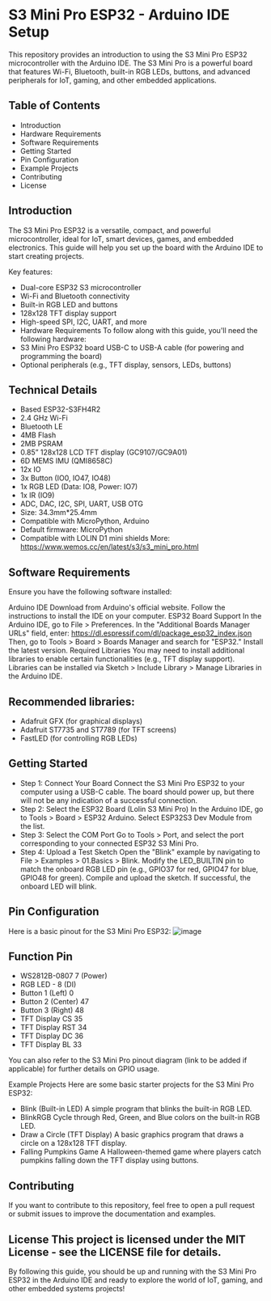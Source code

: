 # S3 Mini Pro ESP32 - Arduino IDE Setup
This repository provides an introduction to using the S3 Mini Pro ESP32 microcontroller with the Arduino IDE. The S3 Mini Pro is a powerful board that features Wi-Fi, Bluetooth, built-in RGB LEDs, buttons, and advanced peripherals for IoT, gaming, and other embedded applications.

## Table of Contents
- Introduction
- Hardware Requirements
- Software Requirements
- Getting Started
- Pin Configuration
- Example Projects
- Contributing
- License
## Introduction
The S3 Mini Pro ESP32 is a versatile, compact, and powerful microcontroller, ideal for IoT, smart devices, games, and embedded electronics. This guide will help you set up the board with the Arduino IDE to start creating projects.

Key features:

- Dual-core ESP32 S3 microcontroller
- Wi-Fi and Bluetooth connectivity
- Built-in RGB LED and buttons
- 128x128 TFT display support
- High-speed SPI, I2C, UART, and more
- Hardware Requirements To follow along with this guide, you'll need the following hardware:
- S3 Mini Pro ESP32 board USB-C to USB-A cable (for powering and programming the board)
- Optional peripherals (e.g., TFT 
  display, sensors, LEDs, buttons)

## Technical Details
- Based ESP32-S3FH4R2
- 2.4 GHz Wi-Fi
- Bluetooth LE
- 4MB Flash
- 2MB PSRAM
- 0.85” 128x128 LCD TFT display (GC9107/GC9A01)
- 6D MEMS IMU (QMI8658C)
- 12x IO
- 3x Button (IO0, IO47, IO48)
- 1x RGB LED (Data: IO8, Power: IO7)
- 1x IR (IO9)
- ADC, DAC, I2C, SPI, UART, USB OTG
- Size:  34.3mm*25.4mm
- Compatible with MicroPython, Arduino
- Default firmware: MicroPython
- Compatible with LOLIN D1 mini shields
More: https://www.wemos.cc/en/latest/s3/s3_mini_pro.html

## Software Requirements
Ensure you have the following software installed:

Arduino IDE Download from Arduino's official website. Follow the instructions to install the IDE on your computer.
ESP32 Board Support In the Arduino IDE, go to File > Preferences. In the "Additional Boards Manager URLs" field, enter: https://dl.espressif.com/dl/package_esp32_index.json Then, go to Tools > Board > Boards Manager and search for "ESP32." Install the latest version.
Required Libraries You may need to install additional libraries to enable certain functionalities (e.g., TFT display support). Libraries can be installed via Sketch > Include Library > Manage Libraries in the Arduino IDE.

## Recommended libraries:
- Adafruit GFX (for graphical displays)
- Adafruit ST7735 and ST7789 (for TFT screens)
- FastLED (for controlling RGB LEDs)

## Getting Started
- Step 1: Connect Your Board Connect the S3 Mini Pro ESP32 to your computer using a USB-C cable. The board should power up, but there will not be any indication of a successful connection.
- Step 2: Select the ESP32 Board (Lolin S3 Mini Pro) In the Arduino IDE, go to Tools > Board > ESP32 Arduino. Select ESP32S3 Dev Module from the list.
- Step 3: Select the COM Port Go to Tools > Port, and select the port corresponding to your connected ESP32 S3 Mini Pro.
- Step 4: Upload a Test Sketch Open the "Blink" example by navigating to File > Examples > 01.Basics > Blink. Modify the LED_BUILTIN pin to match the onboard RGB LED pin (e.g., GPIO37 for red, GPIO47 for blue, GPIO48 for green). Compile and upload the sketch. If successful, the onboard LED will blink.

## Pin Configuration
Here is a basic pinout for the S3 Mini Pro ESP32:
![image](https://github.com/user-attachments/assets/b619cee9-8e14-4088-97e5-99edb10694a4)

## Function Pin 
- WS2812B-0807 7 (Power)
- RGB LED - 8  (DI)
- Button 1 (Left) 0 
- Button 2 (Center) 47 
- Button 3 (Right) 48 
- TFT Display CS 35 
- TFT Display RST 34 
- TFT Display DC 36 
- TFT Display BL 33 

You can also refer to the S3 Mini Pro pinout diagram (link to be added if applicable) for further details on GPIO usage.

Example Projects Here are some basic starter projects for the S3 Mini Pro ESP32:

- Blink (Built-in LED) A simple program that blinks the built-in RGB LED.
- BlinkRGB Cycle through Red, Green, and Blue colors on the built-in RGB LED.
- Draw a Circle (TFT Display) A basic graphics program that draws a circle on a 128x128 TFT display.
- Falling Pumpkins Game A Halloween-themed game where players catch pumpkins falling down the TFT display using buttons.

## Contributing
If you want to contribute to this repository, feel free to open a pull request or submit issues to improve the documentation and examples.

## License This project is licensed under the MIT License - see the LICENSE file for details.

By following this guide, you should be up and running with the S3 Mini Pro ESP32 in the Arduino IDE and ready to explore the world of IoT, gaming, and other embedded systems projects!
